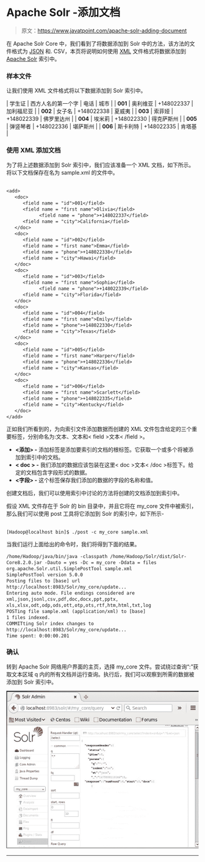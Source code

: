 # Apache Solr -添加文档

> 原文：<https://www.javatpoint.com/apache-solr-adding-document>

在 Apache Solr Core 中，我们看到了将数据添加到 Solr 中的方法，该方法的文件格式为 [JSON](https://www.javatpoint.com/json-tutorial) 和. CSV，本页将说明如何使用 [XML](https://www.javatpoint.com/xml-tutorial) 文件格式将数据添加到 [Apache Solr](https://www.javatpoint.com/apache-solr) 索引中。

### 样本文件

让我们使用 XML 文件格式将以下数据添加到 Solr 索引中。

| 学生证 | 西方人名的第一个字 | 电话 | 城市 |
| **001** | 奥利维亚 | +148022337 | 加利福尼亚 |
| **002** | 女子名 | +148022338 | 夏威夷 |
| **003** | 索菲娅 | +148022339 | 佛罗里达州 |
| **004** | 埃米莉 | +148022330 | 得克萨斯州 |
| **005** | 弹竖琴者 | +148022336 | 堪萨斯州 |
| **006** | 斯卡利特 | +148022335 | 肯塔基 |

### 使用 XML 添加文档

为了将上述数据添加到 Solr 索引中，我们应该准备一个 XML 文档，如下所示。将以下文档保存在名为 sample.xml 的文件中。

```

<add> 
   <doc> 
      <field name = "id">001</field> 
      <field name = "first name">Olivia</field> 
            <field name = "phone">+148022337</field> 
      <field name = "city">California</field> 
   </doc>  
   <doc> 
      <field name = "id">002</field> 
      <field name = "first name">Emma</field> 
      <field name = "phone">+148022338</field> 
      <field name = "city">Hawai</field> 
   </doc>  
   <doc> 
      <field name = "id">003</field> 
      <field name = "first name">Sophia</field> 
            <field name = "phone">+148022339</field> 
      <field name = "city">Florida</field> 
   </doc>  
   <doc> 
      <field name = "id">004</field> 
      <field name = "first name">Emily</field> 
      <field name = "phone">+148022330</field> 
      <field name = "city">Texas</field> 
   </doc>  
   <doc> 
      <field name = "id">005</field> 
      <field name = "first name">Harper</field> 
      <field name = "phone">+148022336</field> 
      <field name = "city">Kansas</field> 
   </doc> 
   <doc> 
      <field name = "id">006</field> 
      <field name = "first name">Scarlett</field> 
      <field name = "phone">+148022335</field> 
      <field name = "city">Kentucky</field> 
   </doc> 
</add>

```

正如我们所看到的，为向索引文件添加数据而创建的 XML 文件包含给定的三个重要标签，分别命名为:<add>文本</add>、<doc>文本</doc>和< field >文本< /field >。

*   **<添加> -** 添加标签是添加要索引的文档的根标签。它获取一个或多个将被添加到索引中的文档。
*   **< doc > -** 我们添加的数据应该包装在这里< doc >文本< /doc >标签下。给定的文档包含字段形式的数据。
*   **<字段> -** 这个标签保存我们添加的数据的字段的名称和值。

创建文档后，我们可以使用索引中讨论的方法将创建的文档添加到索引中。

假设 XML 文件存在于 Solr 的 bin 目录中，并且它将在 my_core 文件中被索引，那么我们可以使用 post 工具将它添加到 Solr 的索引中，如下所示-

```

[Hadoop@localhost bin]$ ./post -c my_core sample.xml

```

当我们运行上面给出的命令时，我们将得到下面的结果。

```
/home/Hadoop/java/bin/java -classpath /home/Hadoop/Solr/dist/Solr-
Core8.2.0.jar -Dauto = yes -Dc = my_core -Ddata = files 
org.apache.Solr.util.SimplePostTool sample.xml 
SimplePostTool version 5.0.0 
Posting files to [base] url http://localhost:8983/Solr/my_core/update... 
Entering auto mode. File endings considered are xml,json,jsonl,csv,pdf,doc,docx,ppt,pptx,
xls,xlsx,odt,odp,ods,ott,otp,ots,rtf,htm,html,txt,log 
POSTing file sample.xml (application/xml) to [base] 
1 files indexed. 
COMMITting Solr index changes to http://localhost:8983/Solr/my_core/update... 
Time spent: 0:00:00.201

```

### 确认

转到 Apache Solr 网络用户界面的主页，选择 my_core 文件。尝试绕过查询“:”获取文本区域 q 内的所有文档并运行查询。执行后，我们可以观察到所需的数据被添加到 Solr 索引中。

![Apache Solr - Adding Document](img/25f7705ee1c4d49909c62b65bf37e2d4.png)

* * *